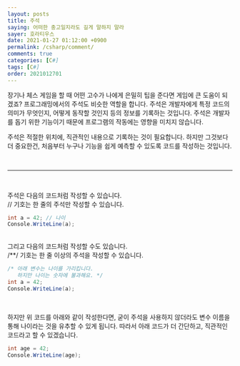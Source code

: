 ```yaml
---
layout: posts
title: 주석
saying: 어떠한 충고일지라도 길게 말하지 말라
sayer: 호라티우스
date: 2021-01-27 01:12:00 +0900
permalink: /csharp/comment/
comments: true
categories: [C#]
tags: [C#]
order: 2021012701
---
```


장기나 체스 게임을 할 때 어떤 고수가 나에게 은밀히 팁을 준다면 게임에 큰 도움이 되겠죠? 프로그래밍에서의 주석도 비슷한 역할을 합니다. 주석은 개발자에게 특정 코드의 의미가 무엇인지, 어떻게 동작할 것인지 등의 정보를 기록하는 것입니다. 주석은 개발자를 돕기 위한 기능이기 때문에 프로그램의 작동에는 영향을 미치지 않습니다.

주석은 적절한 위치에, 직관적인 내용으로 기록하는 것이 필요합니다. 하지만 그것보다 더 중요한건, 처음부터 누구나 기능을 쉽게 예측할 수 있도록 코드를 작성하는 것입니다.

<br />

---

<br />

주석은 다음의 코드처럼 작성할 수 있습니다.<br />// 기호는 한 줄의 주석만 작성할 수 있습니다.
```cs
int a = 42; // 나이
Console.WriteLine(a);
```
<br />
그리고 다음의 코드처럼 작성할 수도 있습니다.<br />/**/ 기호는 한 줄 이상의 주석을 작성할 수 있습니다.

```cs
/* 아래 변수는 나이를 가리킵니다.
   하지만 나이는 숫자에 불과해요. */
int a = 42;
Console.WriteLine(a);
```
<br />

하지만 위 코드를 아래와 같이 작성한다면, 굳이 주석을 사용하지 않더라도 변수 이름을 통해 나이라는 것을 유추할 수 있게 됩니다. 따라서 아래 코드가 더 간단하고, 직관적인 코드라고 할 수 있겠습니다.

```cs
int age = 42;
Console.WriteLine(age);
```